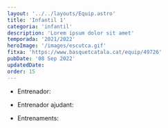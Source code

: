 ```yaml
---
layout: '../../layouts/Equip.astro'
title: 'Infantil 1'
categoria: 'infantil'
description: 'Lorem ipsum dolor sit amet'
temporada: '2021/2022'
heroImage: '/images/escutca.gif'
fitxa: 'https://www.basquetcatala.cat/equip/49726'
pubDate: '08 Sep 2022'
updatedDate:
order: 15
---
```


- Entrenador:

- Entrenador ajudant:

- Entrenaments:
